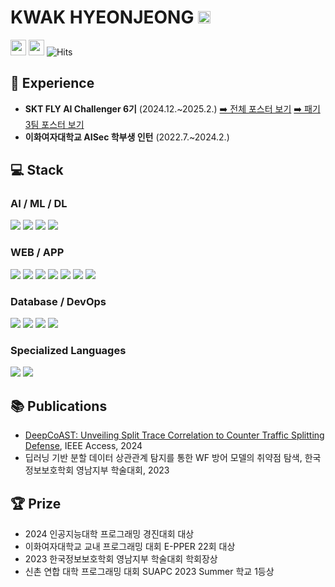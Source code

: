 # KWAK HYEONJEONG <a href="https://solved.ac/kwakhj0205"><img src="https://static.solved.ac/tier_small/19.svg" width="20" /></a>
<a href="mailto:kwakrhkr59@gmail.com"><img src="https://img.shields.io/badge/Email-D14836?style=for-the-badge&logo=gmail&logoColor=white" height="25"></a> <a href="https://www.linkedin.com/in/hyeonjeong-kwak"><img src="https://img.shields.io/badge/LinkedIn-0077B5?style=for-the-badge&logo=linkedin&logoColor=white" height="25"></a> ![Hits](https://hits.seeyoufarm.com/api/count/incr/badge.svg?url=https%3A%2F%2Fgithub.com%2Fkwakrhkr59&count_bg=%23BDFEFF&title_bg=%2377E7E9&icon=&icon_color=%23E7E7E7&title=hits&edge_flat=false)

<!-- 
[![Solved.ac Profile](http://mazassumnida.wtf/api/v2/generate_badge?boj=kwakhj0205)](https://solved.ac/kwakhj0205)

![Top Langs](https://github-readme-stats.vercel.app/api/top-langs/?username=kwakrhkr59)
-->

## 💼 Experience

- **SKT FLY AI Challenger 6기** (2024.12.~2025.2.) [➡️ 전체 포스터 보기](https://skttechacademy.com/nonmember/flyAi/flyAiProjectReviewList) [➡️ 패기 3팀 포스터 보기](https://skttechacademy.com/nonmember/flyAi/flyAiProjectReviewDetail)
- **이화여자대학교 AISec 학부생 인턴** (2022.7.~2024.2.)

## 💻 Stack

### AI / ML / DL
<div>
<img src="https://img.shields.io/badge/Keras-%23D00000.svg?style=for-the-badge&logo=Keras&logoColor=white">
<img src="https://img.shields.io/badge/PyTorch-%23EE4C2C.svg?style=for-the-badge&logo=PyTorch&logoColor=white">
<img src="https://img.shields.io/badge/SciPy-%230C55A5.svg?style=for-the-badge&logo=scipy&logoColor=%white">
<img src="https://img.shields.io/badge/TensorFlow-%23FF6F00.svg?style=for-the-badge&logo=TensorFlow&logoColor=white">
</div>

### WEB / APP
<div>
<img src="https://img.shields.io/badge/html5-E34F26?style=for-the-badge&logo=html5&logoColor=white">
<img src="https://img.shields.io/badge/css-1572B6?style=for-the-badge&logo=css3&logoColor=white">
<img src="https://img.shields.io/badge/javascript-F7DF1E?style=for-the-badge&logo=javascript&logoColor=black">
<img src="https://img.shields.io/badge/node.js-339933?style=for-the-badge&logo=Node.js&logoColor=white">
<img src="https://img.shields.io/badge/FastAPI-005571?style=for-the-badge&logo=fastapi">
<img src="https://img.shields.io/badge/Flutter-%2302569B.svg?style=for-the-badge&logo=Flutter&logoColor=white">
<img src="https://img.shields.io/badge/react-%2320232a.svg?style=for-the-badge&logo=react&logoColor=%2361DAFB">
</div>

### Database / DevOps  
<p>
  <img src="https://img.shields.io/badge/MySQL-4479A1?style=for-the-badge&logo=mysql&logoColor=white">
  <img src="https://img.shields.io/badge/Linux-FCC624?style=for-the-badge&logo=linux&logoColor=black">
  <img src="https://img.shields.io/badge/Docker-2496ED?style=for-the-badge&logo=docker&logoColor=white">
  <img src="https://img.shields.io/badge/amazonaws-232F3E?style=for-the-badge&logo=amazonaws&logoColor=white">
</p>

### Specialized Languages
<div>
<img src="https://img.shields.io/badge/c++-00599C?style=for-the-badge&logo=c%2B%2B&logoColor=white">
<img src="https://img.shields.io/badge/python-3776AB?style=for-the-badge&logo=python&logoColor=white">
</div>

## 📚 Publications

- [DeepCoAST: Unveiling Split Trace Correlation to Counter Traffic Splitting Defense](https://ieeexplore.ieee.org/document/10737061), IEEE Access, 2024
- 딥러닝 기반 분할 데이터 상관관계 탐지를 통한 WF 방어 모델의 취약점 탐색, 한국정보보호학회 영남지부 학술대회, 2023

## 🏆 Prize

- 2024 인공지능대학 프로그래밍 경진대회 대상
- 이화여자대학교 교내 프로그래밍 대회 E-PPER 22회 대상
- 2023 한국정보보호학회 영남지부 학술대회 학회장상
- 신촌 연합 대학 프로그래밍 대회 SUAPC 2023 Summer 학교 1등상

